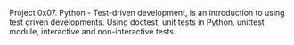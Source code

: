 Project 0x07. Python - Test-driven development, is an introduction to using test driven developments. Using doctest, unit tests in Python, unittest module, interactive and non-interactive tests.
